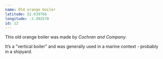 ```yaml
---
name: Old orange boiler
latitude: 52.639766
longitude: -2.492578
id: 12
---
```


This old orange boiler was made by <i>Cochran and Company</i>. 

It’s a "vertical boiler" and was generally used in a marine context - probably in a shipyard.